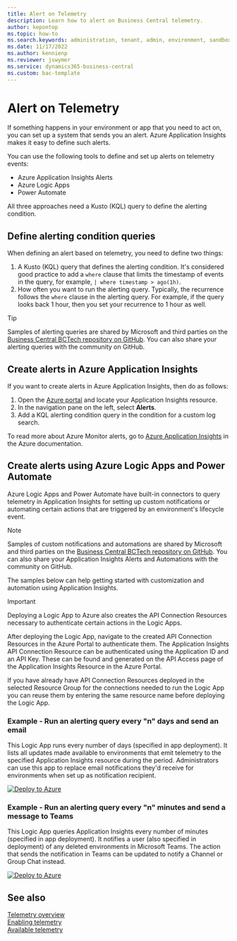 ```yaml
---
title: Alert on Telemetry
description: Learn how to alert on Business Central telemetry.  
author: kepontop
ms.topic: how-to
ms.search.keywords: administration, tenant, admin, environment, sandbox, telemetry
ms.date: 11/17/2022
ms.author: kennienp
ms.reviewer: jswymer
ms.service: dynamics365-business-central
ms.custom: bac-template
---
```

# Alert on Telemetry

If something happens in your environment or app that you need to act on, you can set up a system that sends you an alert. Azure Application Insights makes it easy to define such alerts.

You can use the following tools to define and set up alerts on telemetry events:

- Azure Application Insights Alerts
- Azure Logic Apps
- Power Automate

All three approaches need a Kusto (KQL) query to define the alerting condition.

## Define alerting condition queries

When defining an alert based on telemetry, you need to define two things:

1. A Kusto (KQL) query that defines the alerting condition. It's considered good practice to add a `where` clause that limits the timestamp of events in the query, for example, `| where timestamp > ago(1h)`. 
2. How often you want to run the alerting query. Typically, the recurrence follows the `where` clause in the alerting query. For example, if the query looks back 1 hour, then you set your recurrence to 1 hour as well.

> [!TIP]
> Samples of alerting queries are shared by Microsoft and third parties on the [Business Central BCTech repository on GitHub](https://github.com/microsoft/BCTech/tree/master/samples/AppInsights/Alerts). You can also share your alerting queries with the community on GitHub.

## Create alerts in Azure Application Insights

If you want to create alerts in Azure Application Insights, then do as follows:

1. Open the [Azure portal](https://portal.azure.com) and locate your Application Insights resource.
2. In the navigation pane on the left, select **Alerts**.
3. Add a KQL alerting condition query in the condition for a custom log search.

To read more about Azure Monitor alerts, go to [Azure Application Insights](/azure/azure-monitor/alerts/alerts-overview) in the Azure documentation. <!-- /azure/azure-monitor/platform/alerts-unified-log-->

## Create alerts using Azure Logic Apps and Power Automate

Azure Logic Apps and Power Automate have built-in connectors to query telemetry in Application Insights for setting up custom notifications or automating certain actions that are triggered by an environment's lifecycle event.

> [!NOTE]
> Samples of custom notifications and automations are shared by Microsoft and third parties on the [Business Central BCTech repository on GitHub](https://github.com/microsoft/BCTech/tree/master/samples/AppInsights/Alerts). You can also share your Application Insights Alerts and Automations with the community on GitHub.

The samples below can help getting started with customization and automation using Application Insights.

> [!IMPORTANT]
> Deploying a Logic App to Azure also creates the API Connection Resources necessary to authenticate certain actions in the Logic Apps.
>
> After deploying the Logic App, navigate to the created API Connection Resources in the Azure Portal to authenticate them. The Application Insights API Connection Resource can be authenticated using the Application ID and an API Key. These can be found and generated on the API Access page of the Application Insights Resource in the Azure Portal.
>
> If you have already have API Connection Resources deployed in the selected Resource Group for the connections needed to run the Logic App you can reuse them by entering the same resource name before deploying the Logic App.

### Example - Run an alerting query every "n" days and send an email

This Logic App runs every number of days (specified in app deployment). It lists all updates made available to environments that emit telemetry to the specified Application Insights resource during the period. Administrators can use this app to replace email notifications they'd receive for environments when set up as notification recipient.

[![Deploy to Azure](https://aka.ms/deploytoazurebutton)](https://portal.azure.com/#create/Microsoft.Template/uri/https%3A%2F%2Fraw.githubusercontent.com%2Fmicrosoft%2FBCTech%2Fmaster%2Fsamples%2FAppInsights%2FAlerts%2FAvailableUpdatesNotification.json)

### Example - Run an alerting query every "n" minutes and send a message to Teams

This Logic App queries Application Insights every number of minutes (specified in app deployment). It notifies a user (also specified in deployment) of any deleted environments in Microsoft Teams. The action that sends the notification in Teams can be updated to notify a Channel or Group Chat instead.

[![Deploy to Azure](https://aka.ms/deploytoazurebutton)](https://portal.azure.com/#create/Microsoft.Template/uri/https%3A%2F%2Fraw.githubusercontent.com%2Fmicrosoft%2FBCTech%2Fmaster%2Fsamples%2FAppInsights%2FAlerts%2FDeletedEnvironmentNotification.json)




## See also
[Telemetry overview](telemetry-overview.md)  
[Enabling telemetry](telemetry-enable-application-insights.md)  
[Available telemetry](telemetry-available-telemetry.md)  
